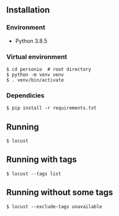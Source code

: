 ## Installation

### Environment

- Python 3.8.5

### Virtual environment

    $ cd personio  # root directory
    $ python -m venv venv
    $ . venv/bin/activate

### Dependicies

    $ pip install -r requirements.txt

## Running

    $ locust

## Running with tags

    $ locust --tags list

## Running without some tags

    $ locust --exclude-tags unavailable
